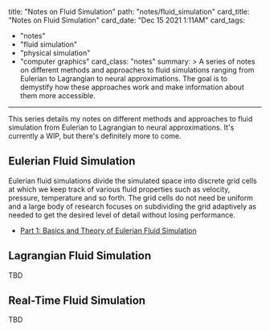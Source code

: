 title: "Notes on Fluid Simulation"
path: "notes/fluid_simulation"
card_title: "Notes on Fluid Simulation"
card_date: "Dec 15 2021 1:11AM"
card_tags:
- "notes"
- "fluid simulation"
- "physical simulation"
- "computer graphics"
card_class: "notes"
summary: >
  A series of notes on different methods and approaches to fluid simulations
  ranging from Eulerian to Lagrangian to neural approximations. The goal is to
  demystify how these approaches work and make information about them more
  accessible.

---

This series details my notes on different methods and approaches to fluid
simulation from Eulerian to Lagrangian to neural approximations. It's currently
a WIP, but there's definitely more to come.

## Eulerian Fluid Simulation

Eulerian fluid simulations divide the simulated space into discrete grid cells
at which we keep track of various fluid properties such as velocity, pressure,
temperature and so forth. The grid cells do not need be uniform and a large body
of research focuses on subdividing the grid adaptively as needed to get the
desired level of detail without losing performance.

- [Part 1: Basics and Theory of Eulerian Fluid Simulation](/notes/eulerian_fluid_sim_p1/)

## Lagrangian Fluid Simulation

TBD

## Real-Time Fluid Simulation

TBD
